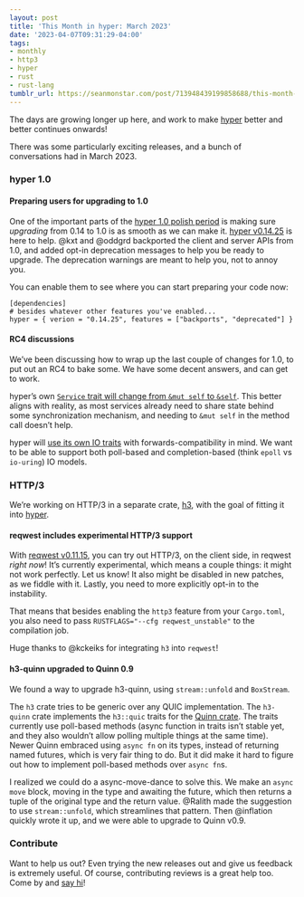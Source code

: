 ```yaml
---
layout: post
title: 'This Month in hyper: March 2023'
date: '2023-04-07T09:31:29-04:00'
tags:
- monthly
- http3
- hyper
- rust
- rust-lang
tumblr_url: https://seanmonstar.com/post/713948439199858688/this-month-in-hyper-march-2023
---
```

The days are growing longer up here, and work to make [hyper](https://hyper.rs) better and better continues onwards!

There was some particularly exciting releases, and a bunch of conversations had in March 2023.

### hyper 1.0

#### Preparing users for upgrading to 1.0

One of the important parts of the [hyper 1.0 polish period](https://seanmonstar.com/blog/2022-11-15-hyper-polish-period/) is making sure _upgrading_ from 0.14 to 1.0 is as smooth as we can make it. [hyper v0.14.25](https://github.com/hyperium/hyper/releases/tag/v0.14.25) is here to help. @kxt and @oddgrd backported the client and server APIs from 1.0, and added opt-in deprecation messages to help you be ready to upgrade. The deprecation warnings are meant to help you, not to annoy you.

You can enable them to see where you can start preparing your code now:

    [dependencies]
    # besides whatever other features you've enabled...
    hyper = { verion = "0.14.25", features = ["backports", "deprecated"] }

#### RC4 discussions

We’ve been discussing how to wrap up the last couple of changes for 1.0, to put out an RC4 to bake some. We have some decent answers, and can get to work.

hyper’s own [`Service` trait will change from `&mut self` to `&self`](https://github.com/hyperium/hyper/issues/3040). This better aligns with reality, as most services already need to share state behind some synchronization mechanism, and needing to `&mut self` in the method call doesn’t help.

hyper will [use its own IO traits](https://github.com/hyperium/hyper/issues/3110) with forwards-compatibility in mind. We want to be able to support both poll-based and completion-based (think `epoll` vs `io-uring`) IO models.

### HTTP/3

We’re working on HTTP/3 in a separate crate, [h3](https://github.com/hyperium/h3), with the goal of fitting it into [hyper](https://hyper.rs).

#### reqwest includes experimental HTTP/3 support

With [reqwest v0.11.15](https://github.com/seanmonstar/reqwest/releases/tag/v0.11.15), you can try out HTTP/3, on the client side, in reqwest _right now_! It’s currently experimental, which means a couple things: it might not work perfectly. Let us know! It also might be disabled in new patches, as we fiddle with it. Lastly, you need to more explicitly opt-in to the instability.

That means that besides enabling the `http3` feature from your `Cargo.toml`, you also need to pass `RUSTFLAGS="--cfg reqwest_unstable"` to the compilation job.

Huge thanks to @kckeiks for integrating `h3` into `reqwest`!

#### h3-quinn upgraded to Quinn 0.9

We found a way to upgrade h3-quinn, using `stream::unfold` and `BoxStream`.

The `h3` crate tries to be generic over any QUIC implementation. The `h3-quinn` crate implements the `h3::quic` traits for the [Quinn crate](https://crates.io/crates/quinn). The traits currently use poll-based methods (async function in traits isn’t stable yet, and they also wouldn’t allow polling multiple things at the same time). Newer Quinn embraced using `async fn` on its types, instead of returning named futures, which is very fair thing to do. But it did make it hard to figure out how to implement poll-based methods over `async fn`s.

I realized we could do a async-move-dance to solve this. We make an `async move` block, moving in the type and awaiting the future, which then returns a tuple of the original type and the return value. @Ralith made the suggestion to use `stream::unfold`, which streamlines that pattern. Then @inflation quickly wrote it up, and we were able to upgrade to Quinn v0.9.

### Contribute

Want to help us out? Even trying the new releases out and give us feedback is extremely useful. Of course, contributing reviews is a great help too. Come by and [say hi](https://discord.gg/kkwpueZ)!

